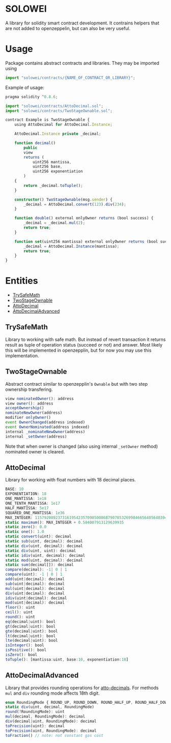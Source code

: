 # SOLOWEI

A library for solidity smart contract development. It contrains helpers that are not added to openzeppelin, but can also be very useful.

# Usage

Package contains abstract contracts and libraries. They may be imported using
```ts
import "solowei/contracts/{NAME_OF_CONTRACT_OR_LIBRARY}";
```

Example of usage:
```ts
pragma solidity ^0.8.6;

import "solowei/contracts/AttoDecimal.sol";
import "solowei/contracts/TwoStageOwnable.sol";

contract Example is TwoStageOwnable {
    using AttoDecimal for AttoDecimal.Instance;

    AttoDecimal.Instance private _decimal;

    function decimal()
        public
        view
        returns (
            uint256 mantissa,
            uint256 base,
            uint256 exponentiation
        )
    {
        return _decimal.toTuple();
    }

    constructor() TwoStageOwnable(msg.sender) {
        _decimal = AttoDecimal.convert(123).div(234);
    }

    function double() external onlyOwner returns (bool success) {
        _decimal = _decimal.mul(2);
        return true;
    }

    function set(uint256 mantissa) external onlyOwner returns (bool success) {
        _decimal = AttoDecimal.Instance(mantissa);
        return true;
    }
}
```

# Entities
* [TrySafeMath](#trysafemath)
* [TwoStageOwnable](#twostageownable)
* [AttoDecimal](#attodecimal)
* [AttoDecimalAdvanced](#attodecimaladvanced)

## TrySafeMath
Library to working with safe math. But instead of revert transaction it returns result as tuple of operation status (succeed or not) and answer. Most likely this will be implemented in openzepplin, but for now you may use this implementation.

## TwoStageOwnable
Abstract contract similar to openzepplin's `Ownable` but with two step ownership transfering.
```ts
view nominatedOwner(): address
view owner(): address
acceptOwnership()
nominateNewOwner(address)
modifier onlyOwner()
event OwnerChanged(address indexed)
event OwnerNominated(address indexed)
internal _nominateNewOwner(address)
internal _setOwner(address)
```
Note that when owner is changed (also using internal `_setOwner` method) nominated owner is cleared.

## AttoDecimal
Library for working with float numbers with 18 decimal places.
```ts
BASE: 10
EXPONENTIATION: 18
ONE_MANTISSA: 1e18
ONE_TENTH_MANTISSA: 1e17
HALF_MANTISSA: 5e17
SQUARED_ONE_MANTISSA: 1e36
MAX_INTEGER: 115792089237316195423570985008687907853269984665640564039457
static maximum(): MAX_INTEGER + 0.584007913129639935
static zero(): 0.0
static one(): 1.0
static convert(uint): decimal
static sub(uint, decimal): decimal
static div(uint, decimal): decimal
static div(uint, uint): decimal
static idiv(uint, decimal): decimal
static mod(uint, decimal): decimal
static sum(decimal[]): decimal
compare(decimal): -1| 0 | 1
compare(uint): -1 | 0 | 1
add(uint|decimal): decimal
sub(uint|decimal): decimal
mul(uint|decimal): decimal
div(uint|decimal): decimal
idiv(uint|decimal): decimal
mod(uint|decimal): decimal
floor(): uint
ceil(): uint
round(): uint
eq(decimal|uint): bool
gt(decimal|uint): bool
gte(decimal|uint): bool
lt(decimal|uint): bool
lte(decimal|uint): bool
isInteger(): bool
isPositive(): bool
isZero(): bool
toTuple(): [mantissa:uint, base:10, exponentiation:18]
```

## AttoDecimalAdvanced
Library that provides rounding operations for [atto-decimals](#attodecimal). For methods `mul` and `div` rounding mode affects 18th digit.
```ts
enum RoundingMode { ROUND_UP, ROUND_DOWN, ROUND_HALF_UP, ROUND_HALF_DOWN }
static div(uint, decimal, RoundingMode)
round(?RoundingMode): uint
mul(decimal, RoundingMode): decimal
div(decimal|uint, RoundingMode): decimal
toPrecision(uint): decimal
toPrecision(uint, RoundingMode): decimal
toFraction() // note: not constant gas cost
```
